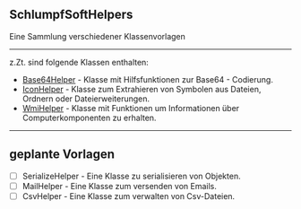 ## SchlumpfSoftHelpers

Eine Sammlung verschiedener Klassenvorlagen

---

z.Zt. sind folgende Klassen enthalten:

- [Base64Helper](Base64Helper/Base64Helper.md) - Klasse mit Hilfsfunktionen zur Base64 - Codierung.
- [IconHelper](IconHelper/IconHelper.md) - Klasse zum Extrahieren von Symbolen aus Dateien, Ordnern oder Dateierweiterungen.
- [WmiHelper](WmiHelper/WmiHelper.md) - Klasse mit Funktionen um Informationen über Computerkomponenten zu erhalten.

---

## geplante Vorlagen

- [ ] SerializeHelper - Eine Klasse zu serialisieren von Objekten.
- [ ] MailHelper - Eine Klasse zum versenden von Emails.
- [ ] CsvHelper - Eine Klasse zum verwalten von Csv-Dateien.